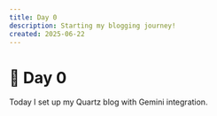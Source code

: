 ```yaml
---
title: Day 0
description: Starting my blogging journey!
created: 2025-06-22
---
```


# 🚀 Day 0

Today I set up my Quartz blog with Gemini integration.
